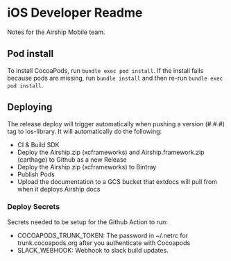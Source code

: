 # iOS Developer Readme

Notes for the Airship Mobile team.

## Pod install
To install CocoaPods, run `bundle exec pod install`. If the install fails because pods are missing, run `bundle install` and then re-run `bundle exec pod install`.

## Deploying

The release deploy will trigger automatically when pushing a version (#.#.#) tag to ios-library.
It will automatically do the following:
 - CI & Build SDK
 - Deploy the Airship.zip (xcframeworks) and Airship.framework.zip (carthage) to Github as a new Release
 - Deploy the Airship.zip (xcframeworks) to Bintray
 - Publish Pods
 - Upload the documentation to a GCS bucket that extdocs will pull from when it deploys Airship docs

### Deploy Secrets

Secrets needed to be setup for the Github Action to run:
- COCOAPODS_TRUNK_TOKEN: The password in ~/.netrc for trunk.cocoapods.org after you authenticate with Cocoapods
- SLACK_WEBHOOK: Webhook to slack build updates.




